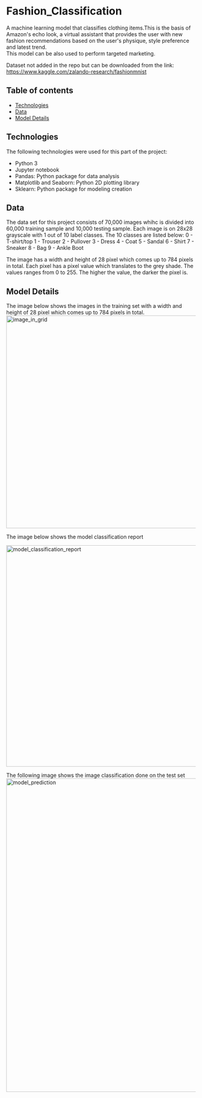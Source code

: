 # Fashion_Classification
A machine learning model that classifies clothing items.This is the basis of Amazon's echo look, a virtual assistant that provides the user with new fashion recommendations based on the user's physique, style preference and latest trend.  
This model can be also used to perform targeted marketing. 

Dataset not added in the repo but can be downloaded from the link: https://www.kaggle.com/zalando-research/fashionmnist 

## Table of contents
* [Technologies](#technologies)
* [Data](#data)
* [Model Details](#modeldetails)



## Technologies
  The following technologies were used for this part of the project:
  * Python 3
  * Jupyter notebook
  * Pandas: Python package for data analysis
  * Matplotlib and Seaborn: Python 2D plotting library
  * Sklearn: Python package for modeling creation
  
## Data   
The data set for this project consists of 70,000 images whihc is divided into 60,000 training sample and 10,000 testing sample. Each image is on 28x28 grayscale with 1 out of 10 label classes. The 10 classes are listed below: 0 - T-shirt/top 1 - Trouser 2 - Pullover 3 - Dress 4 - Coat 5 - Sandal 6 - Shirt 7 - Sneaker 8 - Bag 9 - Ankle Boot

The image has a width and height of 28 pixel which comes up to 784 pixels in total. Each pixel has a pixel value which translates to the grey shade. The values ranges from 0 to 255. The higher the value, the darker the pixel is.
  
  
  
 ## Model Details
 The image below shows the images in the training set with a width and height of 28 pixel which comes up to 784 pixels in total.  
 <img width="564" alt="image_in_grid" src="https://user-images.githubusercontent.com/39994111/86512488-16ef6f80-be46-11ea-8863-44b0506e40ff.png">
 
 The image below shows the model classification report
 
<img width="587" alt="model_classification_report" src="https://user-images.githubusercontent.com/39994111/86512599-d9d7ad00-be46-11ea-851e-45005507b76e.png">
 
 The following image shows the image classification done on the test set
<img width="831" alt="model_prediction" src="https://user-images.githubusercontent.com/39994111/86512612-efe56d80-be46-11ea-93aa-e6fa73742f77.png">

